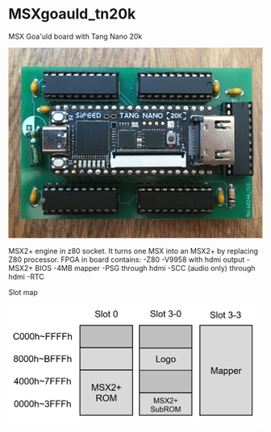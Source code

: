 # MSXgoauld_tn20k
MSX Goa'uld board with Tang Nano 20k

![Pantallazo](/pantallazo.jpg)

MSX2+ engine in z80 socket. It turns one MSX into an MSX2+ by replacing Z80 processor. FPGA in board contains:
-Z80 
-V9958 with hdmi output
-MSX2+ BIOS
-4MB mapper
-PSG through hdmi
-SCC (audio only) through hdmi
-RTC

Slot map

![Slot map](/mapa_slots.png)